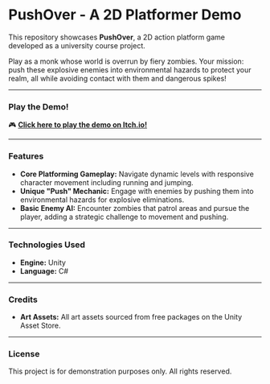 # PushOver - A 2D Platformer Demo

This repository showcases **PushOver**, a 2D action platform game developed as a university course project. 

Play as a monk whose world is overrun by fiery zombies. Your mission: push these explosive enemies into environmental hazards to protect your realm, all while avoiding contact with them and dangerous spikes!

---

### Play the Demo!

🎮 **[Click here to play the demo on Itch.io!]((https://barsimo.itch.io/pushover))**

---

### Features

* **Core Platforming Gameplay:** Navigate dynamic levels with responsive character movement including running and jumping.
* **Unique "Push" Mechanic:** Engage with enemies by pushing them into environmental hazards for explosive eliminations.
* **Basic Enemy AI:** Encounter zombies that patrol areas and pursue the player, adding a strategic challenge to movement and pushing.

---

### Technologies Used

* **Engine:** Unity
* **Language:** C#

---

### Credits

* **Art Assets:** All art assets sourced from free packages on the Unity Asset Store.

---

### License

This project is for demonstration purposes only. All rights reserved.
